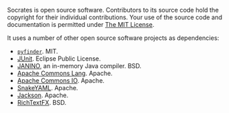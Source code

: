 Socrates is open source software. Contributors to its source code hold
the copyright for their individual contributions. Your use of the source code
and documentation is permitted under [The MIT
License](https://opensource.org/licenses/MIT).

It uses a number of other open source software projects as dependencies:

*   [`pyfinder`](https://github.com/abreen/pyfinder). MIT.
*   [JUnit](http://junit.org). Eclipse Public License.
*   [JANINO](http://unkrig.de/w/Janino), an in-memory Java compiler. BSD.
*   [Apache Commons Lang](https://commons.apache.org/proper/commons-lang/).
    Apache.
*   [Apache Commons IO](https://commons.apache.org/proper/commons-io/).
    Apache.
*   [SnakeYAML](https://bitbucket.org/asomov/snakeyaml). Apache.
*   [Jackson](https://github.com/FasterXML/jackson). Apache.
*   [RichTextFX](https://github.com/TomasMikula/RichTextFX). BSD.
